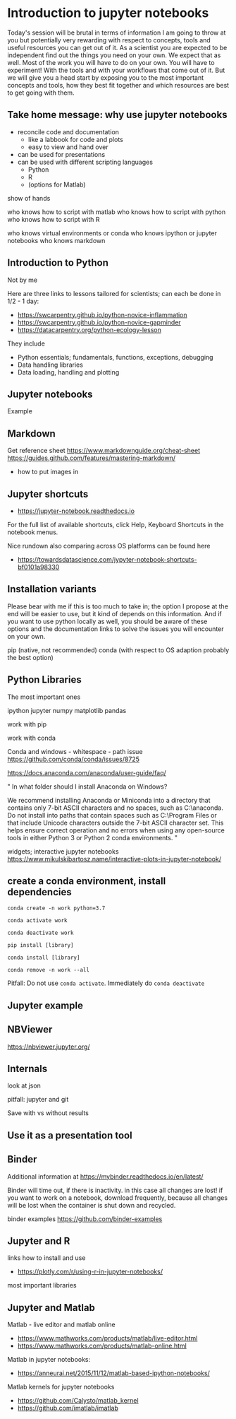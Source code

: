# Introduction to jupyter notebooks

Today's session will be brutal in terms of information I am going to throw at you but potentially very rewarding with respect to concepts, tools and useful resources you can get out of it.
As a scientist you are expected to be independent find out the things you need on your own. We expect that as well. Most of the work you will have to do on your own. You will have to experiment! With the tools and with your workflows that come out of it. But we will give you a head start by exposing you to the most important concepts and tools, how they best fit together and which resources are best to get going with them.

## Take home message: why use jupyter notebooks

- reconcile code and documentation
  - like a labbook for code and plots
  - easy to view and hand over
- can be used for presentations
- can be used with different scripting languages
  - Python
  - R
  - (options for Matlab)

show of hands

who knows how to script with matlab
who knows how to script with python
who knows how to script with R

who knows virtual environments or conda
who knows ipython or jupyter notebooks
who knows markdown

## Introduction to Python

Not by me

Here are three links to lessons tailored for scientists; can each be done in 1/2 - 1 day:
- https://swcarpentry.github.io/python-novice-inflammation
- https://swcarpentry.github.io/python-novice-gapminder
- https://datacarpentry.org/python-ecology-lesson

They include
- Python essentials; fundamentals, functions, exceptions, debugging
- Data handling libraries
- Data loading, handling and plotting

## Jupyter notebooks

Example

## Markdown

Get reference sheet
https://www.markdownguide.org/cheat-sheet
https://guides.github.com/features/mastering-markdown/

- how to put images in

## Jupyter shortcuts

- https://jupyter-notebook.readthedocs.io

For the full list of available shortcuts, click Help, Keyboard Shortcuts in the notebook menus.

Nice rundown also comparing across OS platforms can be found here
- https://towardsdatascience.com/jypyter-notebook-shortcuts-bf0101a98330

## Installation variants

Please bear with me if this is too much to take in; the option I propose at the end will be
easier to use, but it kind of depends on this information. And if you want to use python
locally as well, you should be aware of these options and the documentation links to solve the
issues you will encounter on your own.

pip (native, not recommended)
conda (with respect to OS adaption probably the best option)

## Python Libraries

The most important ones

ipython
jupyter
numpy
matplotlib
pandas

work with pip

work with conda

Conda and windows - whitespace - path issue
https://github.com/conda/conda/issues/8725

https://docs.anaconda.com/anaconda/user-guide/faq/

"
In what folder should I install Anaconda on Windows?

We recommend installing Anaconda or Miniconda into a directory that contains only 7-bit ASCII characters and no spaces, such as C:\anaconda. Do not install into paths that contain spaces such as C:\Program Files or that include Unicode characters outside the 7-bit ASCII character set. This helps ensure correct operation and no errors when using any open-source tools in either Python 3 or Python 2 conda environments.
"

widgets; interactive jupyter notebooks
https://www.mikulskibartosz.name/interactive-plots-in-jupyter-notebook/

## create a conda environment, install dependencies

`conda create -n work python=3.7`

`conda activate work`

`conda deactivate work`

`pip install [library]`

`conda install [library]`

`conda remove -n work --all`

Pitfall: Do not use `conda activate`. Immediately do `conda deactivate`

## Jupyter example

## NBViewer

https://nbviewer.jupyter.org/

## Internals

look at json

pitfall: jupyter and git

Save with vs without results

## Use it as a presentation tool

## Binder

Additional information at
https://mybinder.readthedocs.io/en/latest/


Binder will time out, if there is inactivity. in this case all changes are lost! if you want to work on a notebook, download frequently, because all changes will be lost when the container is shut down and recycled.

binder examples
https://github.com/binder-examples

## Jupyter and R

links how to install and use
- https://plotly.com/r/using-r-in-jupyter-notebooks/

most important libraries

## Jupyter and Matlab

Matlab - live editor and matlab online
- https://www.mathworks.com/products/matlab/live-editor.html
- https://www.mathworks.com/products/matlab-online.html

Matlab in jupyter notebooks:
- https://anneurai.net/2015/11/12/matlab-based-ipython-notebooks/

Matlab kernels for jupyter notebooks
- https://github.com/Calysto/matlab_kernel
- https://github.com/imatlab/imatlab
